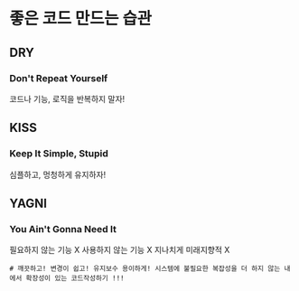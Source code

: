 # 좋은 코드 만드는 습관
## DRY
### Don't Repeat Yourself
코드나 기능, 로직을 반복하지 말자!

## KISS
### Keep It Simple, Stupid
심플하고, 멍청하게 유지하자!

## YAGNI
### You Ain't Gonna Need It
필요하지 않는 기능 X
사용하지 않는 기능 X
지나치게 미래지향적 X

```
# 깨끗하고! 변경이 쉽고! 유지보수 용이하게! 시스템에 불필요한 복잡성을 더 하지 않는 내에서 확장성이 있는 코드작성하기 !!!
```
